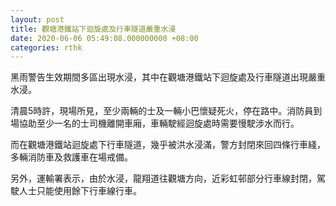 ```yaml
---
layout: post
title: 觀塘港鐵站下迴旋處及行車隧道嚴重水浸
date: 2020-06-06 05:49:08.000000000 +08:00
categories: rthk
---
```


黑雨警告生效期間多區出現水浸，其中在觀塘港鐵站下迴旋處及行車隧道出現嚴重水浸。

清晨5時許，現場所見，至少兩輛的士及一輛小巴懷疑死火，停在路中。消防員到場協助至少一名的士司機離開車廂，車輛駛經迴旋處時需要慢駛涉水而行。

而在觀塘港鐵站迴旋處下行車隧道，幾乎被洪水浸滿，警方封閉來回四條行車綫，多輛消防車及救護車在場戒備。

另外，運輸署表示，由於水浸，龍翔道往觀塘方向，近彩虹邨部分行車線封閉，駕駛人士只能使用餘下行車線行車。

